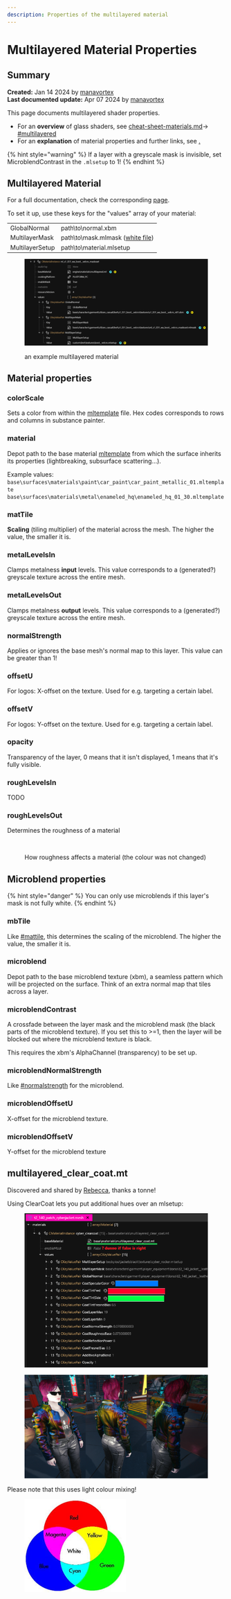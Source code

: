 ```yaml
---
description: Properties of the multilayered material
---
```


# Multilayered Material Properties

## Summary

**Created:** Jan 14 2024 by [manavortex](https://app.gitbook.com/u/NfZBoxGegfUqB33J9HXuCs6PVaC3 "mention")\
**Last documented update:** Apr 07 2024 by [manavortex](https://app.gitbook.com/u/NfZBoxGegfUqB33J9HXuCs6PVaC3 "mention")

This page documents multilayered shader properties.&#x20;

* For an **overview** of glass shaders, see [cheat-sheet-materials.md](../../references-lists-and-overviews/cheat-sheet-materials.md "mention")-> [#multilayered](../../references-lists-and-overviews/cheat-sheet-materials.md#multilayered "mention")
* For an **explanation** of material properties and further links, see [.](./ "mention")

{% hint style="warning" %}
If a layer with a greyscale mask is invisible, set MicroblendContrast in the `.mlsetup` to 1!
{% endhint %}

## Multilayered Material

For a full documentation, check the corresponding [page](../multilayered/).&#x20;

To set it up, use these keys for the "values" array of your material:

|                 |                                                                                                                        |
| --------------- | ---------------------------------------------------------------------------------------------------------------------- |
| GlobalNormal    | path\to\normal.xbm                                                                                                     |
| MultilayerMask  | path\to\mask.mlmask ([white file](../../references-lists-and-overviews/cheat-sheet-materials.md#white-multilayermask)) |
| MultilayerSetup | path\to\material.mlsetup                                                                                               |

<figure><img src="../../../.gitbook/assets/material_docu_multilayered_example.png" alt=""><figcaption><p>an example multilayered material</p></figcaption></figure>



## Material properties

### colorScale

Sets a color from within the [mltemplate](multilayered-material-properties.md#what-is-the-mltemplate) file. Hex codes corresponds to rows and columns in substance painter.

### material

Depot path to the base material [mltemplate](multilayered-material-properties.md#what-is-the-mltemplate) from which the surface inherits its properties (lightbreaking, subsurface scattering…).&#x20;

Example values:\
`base\surfaces\materials\paint\car_paint\car_paint_metallic_01.mltemplate`\
`base\surfaces\materials\metal\enameled_hq\enameled_hq_01_30.mltemplate`

### matTile

**Scaling** (tiling multiplier) of the material across the mesh. The higher the value, the smaller it is.

### metalLevelsIn

Clamps metalness **input** levels. This value corresponds to a (generated?) greyscale texture across the entire mesh.

### metalLevelsOut

Clamps metalness **output** levels. This value corresponds to a (generated?) greyscale texture across the entire mesh.

### normalStrength

Applies or ignores the base mesh's normal map to this layer. This value can be greater than 1!

### offsetU

For logos: X-offset on the texture. Used for e.g. targeting a certain label.

### offsetV

For logos: Y-offset on the texture. Used for e.g. targeting a certain label.

### opacity

Transparency of the layer, 0 means that it isn't displayed, 1 means that it's fully visible.

### roughLevelsIn

TODO

### roughLevelsOut

Determines the roughness of a material

<figure><img src="../../../.gitbook/assets/multilayered_properties_roughness.png" alt=""><figcaption><p>How roughness affects a material (the colour was not changed)</p></figcaption></figure>

## Microblend properties

{% hint style="danger" %}
You can only use microblends if this layer's mask is not fully white.
{% endhint %}

### mbTile

Like [#mattile](multilayered-material-properties.md#mattile "mention"), this determines the scaling of the microblend. The higher the value, the smaller it is.

### microblend

Depot path to the base microblend texture (xbm), a seamless pattern which will be projected on the surface. Think of an extra normal map that tiles across a layer.

### microblendContrast

A crossfade between the layer mask and the microblend mask (the black parts of the microblend texture). If you set this to >=1, then the layer will be blocked out where the microblend texture is black.

This requires the xbm's AlphaChannel (transparency) to be set up.

### microblendNormalStrength

Like [#normalstrength](multilayered-material-properties.md#normalstrength "mention") for the microblend.

### microblendOffsetU

X-offset for the microblend texture.&#x20;

### microblendOffsetV

Y-offset for the microblend texture

## multilayered\_clear\_coat.mt

Discovered and shared by [Rebecca](https://discord.com/channels/717692382849663036/1082772930892664943/1358835907905589431), thanks a tonne!

Using ClearCoat lets you put additional hues over an mlsetup:&#x20;

<figure><img src="../../../.gitbook/assets/clearcoat_1.png" alt=""><figcaption></figcaption></figure>

<figure><img src="../../../.gitbook/assets/clearcoat_2.png" alt=""><figcaption></figcaption></figure>

Please note that this uses light colour mixing!

<figure><img src="../../../.gitbook/assets/light_colour_mixing.png" alt=""><figcaption></figcaption></figure>
